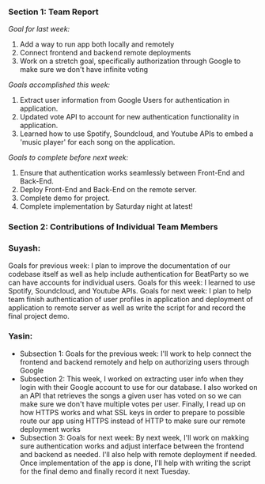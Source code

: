 ### Section 1: Team Report
*Goal for last week:*  
1. Add a way to run app both locally and remotely
2. Connect frontend and backend remote deployments
3. Work on a stretch goal, specifically authorization through Google to make sure we don't have infinite voting
  
*Goals accomplished this week:* 
1. Extract user information from Google Users for authentication in application.
2. Updated vote API to account for new authentication functionality in application.
3. Learned how to use Spotify, Soundcloud, and Youtube APIs to embed a 'music player' for each song on the application.
  
*Goals to complete before next week:*  
 1. Ensure that authentication works seamlessly between Front-End and Back-End.
 2. Deploy Front-End and Back-End on the remote server.
 3. Complete demo for project.
 4. Complete implementation by Saturday night at latest!

### Section 2: Contributions of Individual Team Members

### Suyash:
Goals for previous week: I plan to improve the documentation of our codebase itself as well as help include authentication for BeatParty so we can have accounts for individual users.
Goals for this week: I learned to use Spotify, Soundcloud, and Youtube APIs.
Goals for next week: I plan to help team finish authentication of user profiles in application and deployment of application to remote server as well as write the script for and record the final project demo.

### Yasin:
* Subsection 1: Goals for the previous week: I'll work to help connect the frontend and backend remotely and help on authorizing users through Google
* Subsection 2: This week, I worked on extracting user info when they login with their Google account to use for our database. I also worked on an API that retrieves the songs a given user has voted on so we can make sure we don't have multiple votes per user. Finally, I read up on how HTTPS works and what SSL keys in order to prepare to possible route our app using HTTPS instead of HTTP to make sure our remote deployment works
* Subsection 3: Goals for next week: By next week, I'll work on makking sure authentication works and adjust interface between the frontend and backend as needed. I'll also help with remote deployment if needed. Once implementation of the app is done, I'll help with writing the script for the final demo and finally record it next Tuesday.
